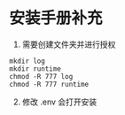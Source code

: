 # 安装手册补充

1. 需要创建文件夹并进行授权

```
mkdir log
mkdir runtime
chmod -R 777 log
chmod -R 777 runtime
```

2. 修改 .env 会打开安装